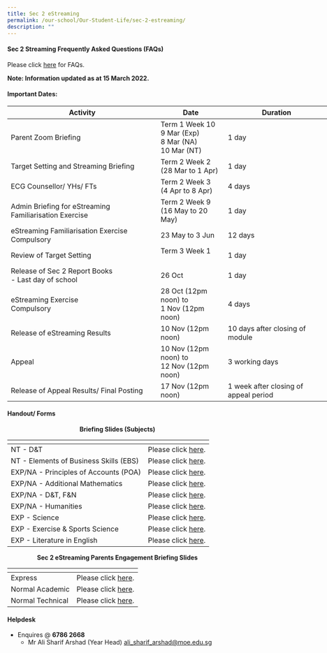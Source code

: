 ```yaml
---
title: Sec 2 eStreaming
permalink: /our-school/Our-Student-Life/sec-2-estreaming/
description: ""
---
```

#### Sec 2 Streaming Frequently Asked Questions (FAQs)

Please click <a href="/files/Our%20Student%20Life/2021_Streaming%20FAQ_final.pdf" target="_blank">here</a> for FAQs.  

**Note: Information updated as at 15 March 2022.**

#### Important Dates:

<table style="undefined;table-layout: fixed; width: 736px">
<colgroup>
<col style="width: 343px">
<col style="width: 154px">
<col style="width: 239px">
</colgroup>
<thead>
  <tr>
    <th>Activity</th>
    <th>Date</th>
    <th>Duration</th>
  </tr>
</thead>
<tbody>
  <tr>
    <td>Parent Zoom Briefing<br></td>
    <td>Term 1 Week 10<br>9 Mar (Exp)<br>8 Mar (NA)<br>10 Mar (NT)<br></td>
    <td>1 day</td>
  </tr>
  <tr>
    <td>Target Setting and Streaming Briefing</td>
    <td>Term 2 Week 2<br>(28 Mar to 1 Apr)</td>
    <td>1 day<br></td>
  </tr>
  <tr>
    <td>ECG Counsellor/ YHs/ FTs</td>
    <td>Term 2 Week 3<br>(4 Apr to 8 Apr)</td>
    <td> 4 days</td>
  </tr>
  <tr>
    <td>Admin Briefing for eStreaming Familiarisation Exercise</td>
    <td>Term 2 Week 9<br>(16 May to 20 May)</td>
    <td>1 day</td>
  </tr>
  <tr>
    <td>eStreaming Familiarisation Exercise<br>Compulsory</td>
    <td>23 May to 3 Jun    <br></td>
    <td>12 days<br></td>
  </tr>
  <tr>
    <td>Review of Target Setting</td>
    <td>Term 3 Week 1<br><br></td>
    <td>1 day</td>
  </tr>
  <tr>
    <td>Release of Sec 2 Report Books<br>- Last day of school</td>
    <td>26 Oct<br></td>
    <td>1 day</td>
  </tr>
  <tr>
    <td>eStreaming Exercise<br>Compulsory</td>
    <td>28 Oct (12pm noon) to<br>1 Nov (12pm noon)<br></td>
    <td>4 days<br></td>
  </tr>
  <tr>
    <td>Release of eStreaming Results</td>
    <td>10 Nov (12pm noon)    <br></td>
    <td>10 days after closing of module<br></td>
  </tr>
  <tr>
    <td>Appeal</td>
    <td>10 Nov (12pm noon) to<br>12 Nov (12pm noon)<br></td>
    <td>3 working days<br></td>
  </tr>
  <tr>
    <td>Release of Appeal Results/ Final Posting</td>
    <td>17 Nov (12pm noon)    <br></td>
    <td>1 week after closing of appeal period</td>
  </tr>
</tbody>
</table>

#### Handout/ Forms

<p style="text-align: center;"><b>Briefing Slides (Subjects)</b></p>

<table>
<thead>
  <tr>
    <th></th>
    <th></th>
  </tr>
</thead>
<tbody>
  <tr>
    <td>NT - D&amp;T</td>
    <td>Please click <a href="/files/Our%20Student%20Life/DT%202021%20NT%20Streaming.pdf" target="_blank">here</a>.</td>
  </tr>
  <tr>
    <td>NT - Elements of Business Skills (EBS)</td>
    <td>Please click <a href="/files/Our%20Student%20Life/EBS%20NT%202021.pdf" target="_blank">here</a>.</td>
  </tr>
  <tr>
    <td>EXP/NA - Principles of Accounts (POA)</td>
    <td>Please click <a href="/files/Our%20Student%20Life/POA%202021.pdf" target="_blank">here</a>.</td>
  </tr>
  <tr>
    <td>EXP/NA - Additional Mathematics</td>
    <td>Please click <a href="/files/Our%20Student%20Life/Additional%20Math%202021.pdf" target="_blank">here</a>.</td>
  </tr>
  <tr>
    <td>EXP/NA - D&amp;T, F&amp;N</td>
    <td>Please click <a href="/files/Our%20Student%20Life/DT%20and%20FN%202021%20Streaming.pdf" target="_blank">here</a>.</td>
  </tr>
  <tr>
    <td>EXP/NA - Humanities</td>
    <td>Please click <a href="/files/Our%20Student%20Life/Humanities%202022%20Sec%202%20streaming%20slides.pdf" target="_blank">here</a>.</td>
  </tr>
  <tr>
    <td>EXP - Science</td>
    <td>Please click <a href="/files/Our%20Student%20Life/2022%20Science%20Slides%20-%20Streaming.pdf" target="_blank">here</a>.</td>
  </tr>
  <tr>
    <td>EXP - Exercise &amp; Sports Science</td>
    <td> Please click <a href="/files/Our%20Student%20Life/Exercise%20%20Sports%20Science%20ESS%20Info%201-converted.pdf" target="_blank">here</a>.</td>
  </tr>
  <tr>
    <td>EXP - Literature in English</td>
    <td> Please click <a href="/files/Our%20Student%20Life/English%20Literature%20sec%202%20streaming%20slides.pdf" target="_blank">here</a>.</td>
  </tr>
</tbody>
</table>

<p style="text-align: center;"><b>Sec 2 eStreaming Parents Engagement Briefing Slides</b></p>

<table>
<thead>
  <tr>
    <th></th>
    <th></th>
  </tr>
</thead>
<tbody>
  <tr>
    <td>Express</td>
    <td>Please click <a href="/files/Our%20Student%20Life/Parent%20Engagement%20Briefing%20for%20Sec%202%20Express_2022_9%20March%202022.pdf" target="_blank">here</a>.</td>
  </tr>
  <tr>
    <td>Normal Academic</td>
    <td>Please click <a href="/files/Our%20Student%20Life/Parent%20Engagement%20Briefing%20Sec%202NA%202022_8%20March_2022.pdf" target="_blank">here</a>.</td>
  </tr>
  <tr>
    <td>Normal Technical</td>
    <td>Please click <a href="/files/Our%20Student%20Life/Parent%20Engagment%20for%20Sec%202NT_10%20March%202022.pdf" target="_blank">here</a>.</td>
  </tr>
</tbody>
</table>

#### Helpdesk

*   Enquires @ **6786 2668**
    * Mr Ali Sharif Arshad (Year Head) [ali\_sharif\_arshad@moe.edu.sg](mailto:ali_sharif_arshad@moe.edu.sg)